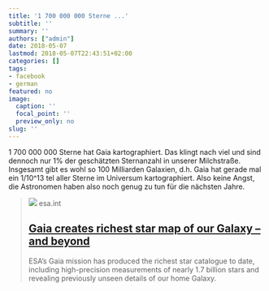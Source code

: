 ```yaml
---
title: '1 700 000 000 Sterne ...'
subtitle: ''
summary: ''
authors: ["admin"]
date: 2018-05-07
lastmod: 2018-05-07T22:43:51+02:00
categories: []
tags:
- facebook
- german
featured: no
image:
  caption: ''
  focal_point: ''
  preview_only: no
slug: ''
---
```

1 700 000 000 Sterne hat Gaia kartographiert. Das klingt nach viel und sind dennoch nur 1% der geschätzten Sternanzahl in unserer Milchstraße. Insgesamt gibt es wohl so 100 Milliarden Galaxien, d.h. Gaia hat gerade mal ein 1/10^13 tel aller Sterne im Universum kartographiert. Also keine Angst, die Astronomen haben also noch genug zu tun für die nächsten Jahre.
> [![](https://www.esa.int/var/esa/storage/images/esa_multimedia/images/2018/04/gaia_s_sky_in_colour2/17475368-10-eng-GB/Gaia_s_sky_in_colour_pillars.jpg)](http://www.esa.int/Our_Activities/Space_Science/Gaia/Gaia_creates_richest_star_map_of_our_Galaxy_and_beyond)
> esa.int
> ## [Gaia creates richest star map of our Galaxy – and beyond](http://www.esa.int/Our_Activities/Space_Science/Gaia/Gaia_creates_richest_star_map_of_our_Galaxy_and_beyond)
>
>ESA’s Gaia mission has produced the richest star catalogue to date, including high-precision measurements of nearly 1.7 billion stars and revealing previously unseen details of our home Galaxy.


